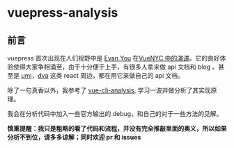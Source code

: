 # vuepress-analysis

## 前言

vuepress 首次出现在人们视野中是 [Evan You](https://github.com/yyx990803) 在[VueNYC 中的演讲](https://www.youtube.com/watch?v=lIv1ItUzktc)。它的良好体验使得大家争相涌至，由于十分便于上手，有很多人拿来做 api 文档和 blog 。甚至是 [umi](https://umijs.org/)，[dva](https://dvajs.com/) 这类 react 周边，都在用它来做自己的 api 文档。

除了一句真香以外，我参考了 [vue-cli-analysis](https://kuangpf.com/vue-cli-analysis/), 学习一波并做分析了其实现原理。

我会在分析代码中加入一些官方输出的 debug，和自己的对于一些方法的见解。

**慎重提醒：我只是粗略的看了代码和流程，并没有完全推敲里面的奥义，所以如果分析不到位，请多多谅解；同时欢迎 pr 和 issues**
